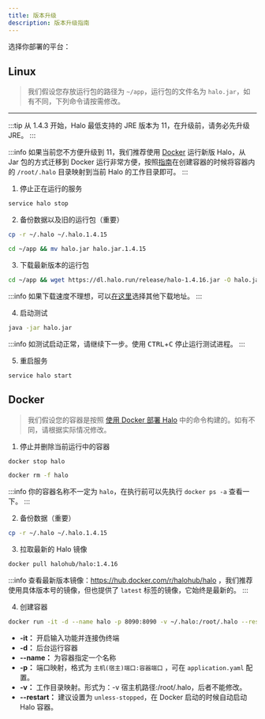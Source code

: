 ```yaml
---
title: 版本升级
description: 版本升级指南
---
```


选择你部署的平台：

## Linux <i class="mdi mdi-ubuntu"></i>

> 我们假设您存放运行包的路径为 `~/app`，运行包的文件名为 `halo.jar`，如有不同，下列命令请按需修改。

---

:::tip
从 1.4.3 开始，Halo 最低支持的 JRE 版本为 11，在升级前，请务必先升级 JRE。
:::

:::info
如果当前您不方便升级到 11，我们推荐使用 [Docker](/getting-started/install/docker) 运行新版 Halo，从 Jar 包的方式迁移到 Docker 运行非常方便，按照[指南](/getting-started/install/docker)在创建容器的时候将容器内的 `/root/.halo` 目录映射到当前 Halo 的工作目录即可。
:::

1. 停止正在运行的服务

```bash
service halo stop
```

2. 备份数据以及旧的运行包（重要）

```bash
cp -r ~/.halo ~/.halo.1.4.15
```

```bash
cd ~/app && mv halo.jar halo.jar.1.4.15
```

3. 下载最新版本的运行包

```bash
cd ~/app && wget https://dl.halo.run/release/halo-1.4.16.jar -O halo.jar
```

:::info
如果下载速度不理想，可以[在这里](/getting-started/downloads)选择其他下载地址。
:::

4. 启动测试

```bash
java -jar halo.jar
```

:::info
如测试启动正常，请继续下一步。使用 <kbd>CTRL</kbd>+<kbd>C</kbd> 停止运行测试进程。
:::

5. 重启服务

```
service halo start
```


## Docker <i class="mdi mdi-docker"></i>

> 我们假设您的容器是按照 [使用 Docker 部署 Halo](/getting-started/install/docker) 中的命令构建的。如有不同，请根据实际情况修改。

1. 停止并删除当前运行中的容器

```bash
docker stop halo
```

```bash
docker rm -f halo
```

:::info
你的容器名称不一定为 `halo`，在执行前可以先执行 `docker ps -a` 查看一下。
:::

2. 备份数据（重要）

```bash
cp -r ~/.halo ~/.halo.1.4.15
```

3. 拉取最新的 Halo 镜像

```bash
docker pull halohub/halo:1.4.16
```

:::info
查看最新版本镜像：https://hub.docker.com/r/halohub/halo ，我们推荐使用具体版本号的镜像，但也提供了 `latest` 标签的镜像，它始终是最新的。
:::

4. 创建容器

```bash
docker run -it -d --name halo -p 8090:8090 -v ~/.halo:/root/.halo --restart=unless-stopped halohub/halo:1.4.16
```
- **-it：** 开启输入功能并连接伪终端
- **-d：** 后台运行容器
- **--name：** 为容器指定一个名称
- **-p：** 端口映射，格式为 `主机(宿主)端口:容器端口` ，可在 `application.yaml` 配置。
- **-v：** 工作目录映射。形式为：-v 宿主机路径:/root/.halo，后者不能修改。
- **--restart：** 建议设置为 `unless-stopped`，在 Docker 启动的时候自动启动 Halo 容器。
